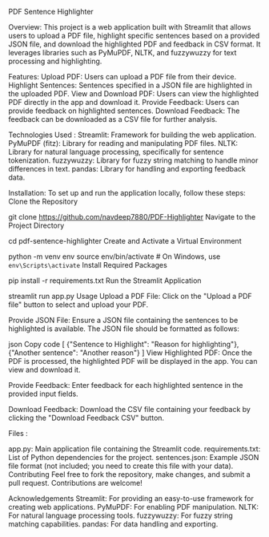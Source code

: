 PDF Sentence Highlighter

Overview:
This project is a web application built with Streamlit that allows users to upload a PDF file, highlight specific sentences based on a provided JSON file, 
and download the highlighted PDF and feedback in CSV format. It leverages libraries such as PyMuPDF, NLTK, and fuzzywuzzy for text processing and highlighting.

Features:
Upload PDF: Users can upload a PDF file from their device.
Highlight Sentences: Sentences specified in a JSON file are highlighted in the uploaded PDF.
View and Download PDF: Users can view the highlighted PDF directly in the app and download it.
Provide Feedback: Users can provide feedback on highlighted sentences.
Download Feedback: The feedback can be downloaded as a CSV file for further analysis.

Technologies Used :
Streamlit: Framework for building the web application.
PyMuPDF (fitz): Library for reading and manipulating PDF files.
NLTK: Library for natural language processing, specifically for sentence tokenization.
fuzzywuzzy: Library for fuzzy string matching to handle minor differences in text.
pandas: Library for handling and exporting feedback data.

Installation:
To set up and run the application locally, follow these steps:
Clone the Repository

git clone https://github.com/navdeep7880/PDF-Highlighter
Navigate to the Project Directory

cd pdf-sentence-highlighter
Create and Activate a Virtual Environment

python -m venv env
source env/bin/activate  # On Windows, use `env\Scripts\activate`
Install Required Packages

pip install -r requirements.txt
Run the Streamlit Application

streamlit run app.py
Usage
Upload a PDF File: Click on the "Upload a PDF file" button to select and upload your PDF.

Provide JSON File: Ensure a JSON file containing the sentences to be highlighted is available. The JSON file should be formatted as follows:

json
Copy code
[
    {"Sentence to Highlight": "Reason for highlighting"},
    {"Another sentence": "Another reason"}
]
View Highlighted PDF: Once the PDF is processed, the highlighted PDF will be displayed in the app. You can view and download it.

Provide Feedback: Enter feedback for each highlighted sentence in the provided input fields.

Download Feedback: Download the CSV file containing your feedback by clicking the "Download Feedback CSV" button.

Files :

app.py: Main application file containing the Streamlit code.
requirements.txt: List of Python dependencies for the project.
sentences.json: Example JSON file format (not included; you need to create this file with your data).
Contributing
Feel free to fork the repository, make changes, and submit a pull request. Contributions are welcome!


Acknowledgements
Streamlit: For providing an easy-to-use framework for creating web applications.
PyMuPDF: For enabling PDF manipulation.
NLTK: For natural language processing tools.
fuzzywuzzy: For fuzzy string matching capabilities.
pandas: For data handling and exporting.
